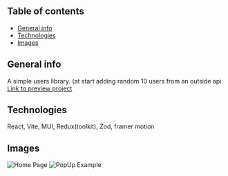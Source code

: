 ## Table of contents
* [General info](#general-info)
* [Technologies](#technologies)
* [Images](#images)

## General info
A simple users library. (at start adding random 10 users from an outside api <br />
[Link to preview project](https://nivsv.github.io/Users-Library/)
## Technologies
React, Vite, MUI, Redux(toolkit), Zod, framer motion
## Images
![Home Page](https://www.linkpicture.com/q/download-5.png)
![PopUp Example](https://www.linkpicture.com/q/download-6_17.png)
